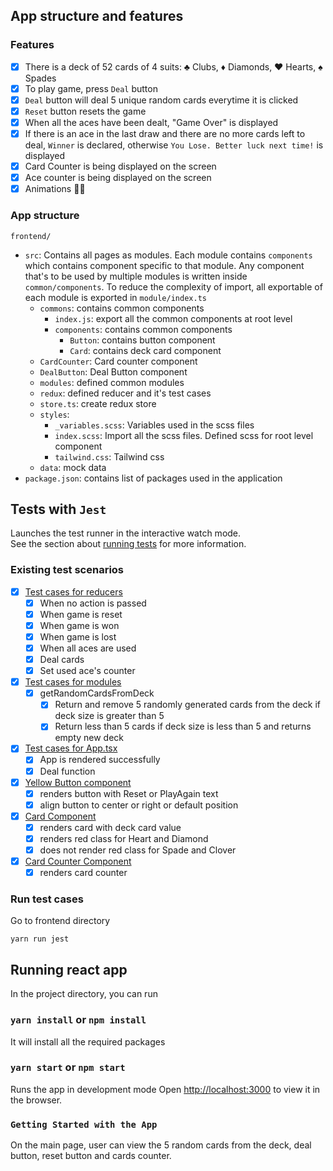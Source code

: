 ## App structure and features

### Features

- [x] There is a deck of 52 cards of 4 suits: ♣ Clubs, ♦ Diamonds, ♥ Hearts, ♠ Spades
- [x] To play game, press `Deal` button
- [x] `Deal` button will deal 5 unique random cards everytime it is clicked
- [x] `Reset` button resets the game
- [x] When all the aces have been dealt, "Game Over" is displayed
- [x] If there is an ace in the last draw and there are no more cards left to deal, `Winner` is declared, otherwise `You Lose. Better luck next time!` is displayed
- [x] Card Counter is being displayed on the screen
- [x] Ace counter is being displayed on the screen
- [x] Animations 👯👯

### App structure

`frontend/`

- `src`: Contains all pages as modules. Each module contains `components` which contains component specific to that module. Any component that's to be used by multiple modules is written inside `common/components`. To reduce the complexity of import, all exportable of each module is exported in `module/index.ts`
  - `commons`: contains common components
    - `index.js`: export all the common components at root level
    - `components`: contains common components
      - `Button`: contains button component
      - `Card`: contains deck card component
  - `CardCounter`: Card counter component
  - `DealButton`: Deal Button component
  - `modules`: defined common modules
  - `redux`: defined reducer and it's test cases
  - `store.ts`: create redux store
  - `styles`:
    - `_variables.scss`: Variables used in the scss files
    - `index.scss`: Import all the scss files. Defined scss for root level component
    - `tailwind.css`: Tailwind css
  - `data`: mock data
- `package.json`: contains list of packages used in the application

## Tests with `Jest`

Launches the test runner in the interactive watch mode.\
See the section about [running tests](https://facebook.github.io/create-react-app/docs/running-tests) for more information.

### Existing test scenarios

- [x] [Test cases for reducers](https://github.com/uplift-interview/uplift-interview-divya-tiwari/blob/b50d04daef659d3245b2b6797d1e7ded3913bcd1/frontend/src/redux/reducer/rootReducer.test.js)
  - [x] When no action is passed
  - [x] When game is reset
  - [x] When game is won
  - [x] When game is lost
  - [x] When all aces are used
  - [x] Deal cards
  - [x] Set used ace's counter
- [x] [Test cases for modules](https://github.com/uplift-interview/uplift-interview-divya-tiwari/blob/b50d04daef659d3245b2b6797d1e7ded3913bcd1/frontend/src/modules/modules.test.js)
  - [x] getRandomCardsFromDeck
    - [x] Return and remove 5 randomly generated cards from the deck if deck size is greater than 5
    - [x] Return less than 5 cards if deck size is less than 5 and returns empty new deck
- [x] [Test cases for App.tsx](https://github.com/uplift-interview/uplift-interview-divya-tiwari/blob/b50d04daef659d3245b2b6797d1e7ded3913bcd1/frontend/src/App.test.js)
  - [x] App is rendered successfully
  - [x] Deal function
- [x] [Yellow Button component](https://github.com/uplift-interview/uplift-interview-divya-tiwari/blob/b50d04daef659d3245b2b6797d1e7ded3913bcd1/frontend/src/commons/components/Button/Button.test.js)
  - [x] renders button with Reset or PlayAgain text
  - [x] align button to center or right or default position
- [x] [Card Component](https://github.com/uplift-interview/uplift-interview-divya-tiwari/blob/b50d04daef659d3245b2b6797d1e7ded3913bcd1/frontend/src/commons/components/Card/Card.test.js)
  - [x] renders card with deck card value
  - [x] renders red class for Heart and Diamond
  - [x] does not render red class for Spade and Clover
- [x] [Card Counter Component](https://github.com/uplift-interview/uplift-interview-divya-tiwari/blob/b50d04daef659d3245b2b6797d1e7ded3913bcd1/frontend/src/CardCounter/CardCounter.test.js)
  - [x] renders card counter

### Run test cases

Go to frontend directory

`yarn run jest`

## Running react app

In the project directory, you can run

### `yarn install` or `npm install`

It will install all the required packages

### `yarn start` or `npm start`

Runs the app in development mode
Open [http://localhost:3000](http://localhost:3000) to view it in the browser.

### `Getting Started with the App`

On the main page, user can view the 5 random cards from the deck, deal button, reset button and cards counter.

